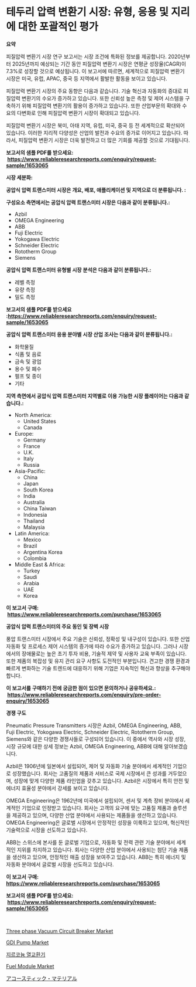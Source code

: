 <p><h1>테두리 압력 변환기 시장: 유형, 응용 및 지리에 대한 포괄적인 평가</h1></p><p><strong>요약</strong></p>
<p><p>피질압력 변환기 시장 연구 보고서는 시장 조건에 특화된 정보를 제공합니다. 2020년부터 2025년까지 예상되는 기간 동안 피질압력 변환기 시장은 연평균 성장율(CAGR)이 7.3%로 성장할 것으로 예상됩니다. 이 보고서에 따르면, 세계적으로 피질압력 변환기 시장은 미국, 유럽, APAC, 중국 등 지역에서 활발한 활동을 보이고 있습니다. </p><p>피질압력 변환기 시장의 주요 동향은 다음과 같습니다. 기술 혁신과 자동화의 증대로 피질압력 변환기의 수요가 증가하고 있습니다. 또한 신뢰성 높은 측정 및 제어 시스템을 구축하기 위해 피질압력 변환기의 활용이 증가하고 있습니다. 또한 산업부문의 확대와 수요의 다변화로 인해 피질압력 변환기 시장이 확대되고 있습니다. </p><p>피질압력 변환기 시장은 북미, 아태 지역, 유럽, 미국, 중국 등 전 세계적으로 확산되어 있습니다. 이러한 지리적 다양성은 산업의 발전과 수요의 증가로 이어지고 있습니다. 따라서, 피질압력 변환기 시장은 더욱 발전하고 더 많은 기회를 제공할 것으로 기대됩니다.</p></p>
<p><strong>보고서의 샘플 PDF를 받으세요: &nbsp;<a href="https://www.reliableresearchreports.com/enquiry/request-sample/1653065">https://www.reliableresearchreports.com/enquiry/request-sample/1653065</a></strong></p>
<p><strong>시장 세분화:</strong></p>
<p><strong> 공압식 압력 트랜스미터 시장은 개요, 배포, 애플리케이션 및 지역으로 더 분류됩니다. :</strong></p>
<p><strong>구성요소 측면에서는 공압식 압력 트랜스미터 시장은 다음과 같이 분류됩니다.:</strong></p>
<p><ul><li>Azbil</li><li>OMEGA Engineering</li><li>ABB</li><li>Fuji Electric</li><li>Yokogawa Electric</li><li>Schneider Electric</li><li>Rototherm Group</li><li>Siemens</li></ul></p>
<p><strong> 공압식 압력 트랜스미터 유형별 시장 분석은 다음과 같이 분류됩니다.:</strong></p>
<p><ul><li>레벨 측정</li><li>유량 측정</li><li>밀도 측정</li></ul></p>
<p><strong>보고서의 샘플 PDF를 받으세요 :<a href="https://www.reliableresearchreports.com/enquiry/request-sample/1653065">https://www.reliableresearchreports.com/enquiry/request-sample/1653065</a></strong></p>
<p><strong> 공압식 압력 트랜스미터 응용 분야별 시장 산업 조사는 다음과 같이 분류됩니다.:</strong></p>
<p><ul><li>화학물질</li><li>식품 및 음료</li><li>금속 및 광업</li><li>용수 및 폐수</li><li>펄프 및 종이</li><li>기타</li></ul></p>
<p><strong>지역 측면에서 공압식 압력 트랜스미터 지역별로 이용 가능한 시장 플레이어는 다음과 같습니다.:</strong></p>
<p><ul>
    <li>
        North America:
        <ul>
            <li>United States</li>
            <li>Canada</li>
        </ul>
    </li>
    <li>
        Europe:
        <ul>
            <li>Germany</li>
            <li>France</li>
            <li>U.K.</li>
            <li>Italy</li>
            <li>Russia</li>
        </ul>
    </li>
    <li>
        Asia-Pacific:
        <ul>
            <li>China</li>
            <li>Japan</li>
            <li>South Korea</li>
            <li>India</li>
            <li>Australia</li>
            <li>China Taiwan</li>
            <li>Indonesia</li>
            <li>Thailand</li>
            <li>Malaysia</li>
        </ul>
    </li>
    <li>
        Latin America:
        <ul>
            <li>Mexico</li>
            <li>Brazil</li>
            <li>Argentina Korea</li>
            <li>Colombia</li>
        </ul>
    </li>
    <li>
        Middle East & Africa:
        <ul>
            <li>Turkey</li>
            <li>Saudi</li>
            <li>Arabia</li>
            <li>UAE</li>
            <li>Korea</li>
        </ul>
    </li>
    </ul></p>
<p><strong>이 보고서 구매: &nbsp;<a href="https://www.reliableresearchreports.com/purchase/1653065">https://www.reliableresearchreports.com/purchase/1653065</a></strong></p>
<p><strong>공압식 압력 트랜스미터의 주요 동인 및 장벽 시장</strong></p>
<p><p>풍압 트랜스미터 시장에서 주요 기술은 신뢰성, 정확성 및 내구성이 있습니다. 또한 산업 자동화 및 프로세스 제어 시스템의 증가에 따라 수요가 증가하고 있습니다. 그러나 시장에서의 장애물로는 높은 초기 투자 비용, 기술적 제약 및 사용자 교육 부족이 있습니다. 또한 제품의 복잡성 및 유지 관리 요구 사항도 도전적인 부분입니다. 견고한 경쟁 환경과 빠르게 변화하는 기술 트렌드에 대응하기 위해 기업은 지속적인 혁신과 향상을 추구해야 합니다.</p></p>
<p><strong>이 보고서를 구매하기 전에 궁금한 점이 있으면 문의하거나 공유하세요.: &nbsp;<a href="https://www.reliableresearchreports.com/enquiry/pre-order-enquiry/1653065">https://www.reliableresearchreports.com/enquiry/pre-order-enquiry/1653065</a></strong></p>
<p><strong>경쟁 구도</strong></p>
<p><p>Pneumatic Pressure Transmitters 시장은 Azbil, OMEGA Engineering, ABB, Fuji Electric, Yokogawa Electric, Schneider Electric, Rototherm Group, Siemens와 같은 다양한 경쟁사들로 구성되어 있습니다. 이 중에서 역사와 시장 성장, 시장 규모에 대한 상세 정보는 Azbil, OMEGA Engineering, ABB에 대해 알아보겠습니다.</p><p>Azbil은 1906년에 일본에서 설립되어, 제어 및 자동화 기술 분야에서 세계적인 기업으로 성장했습니다. 회사는 고품질의 제품과 서비스로 국제 시장에서 큰 성과를 거두었으며, 성장에 맞게 다양한 제품 라인업을 갖추고 있습니다. Azbil은 시장에서 특히 안전 및 에너지 효율성 분야에서 강세를 보이고 있습니다.</p><p>OMEGA Engineering은 1962년에 미국에서 설립되어, 센서 및 계측 장비 분야에서 세계적인 기업으로 인정받고 있습니다. 회사는 고객의 요구에 맞는 고품질 제품과 솔루션을 제공하고 있으며, 다양한 산업 분야에서 사용되는 제품들을 생산하고 있습니다. OMEGA Engineering은 글로벌 시장에서 안정적인 성장을 이룩하고 있으며, 혁신적인 기술력으로 시장을 선도하고 있습니다.</p><p>ABB는 스위스에 본사를 둔 글로벌 기업으로, 자동화 및 전력 관련 기술 분야에서 세계적인 지위를 차지하고 있습니다. 회사는 다양한 산업 분야에서 사용되는 첨단 기술 제품을 생산하고 있으며, 안정적인 매출 성장을 보여주고 있습니다. ABB는 특히 에너지 및 자동화 분야에서 글로벌 시장을 선도하고 있습니다.</p></p>
<p><strong>이 보고서 구매: &nbsp; <a href="https://www.reliableresearchreports.com/purchase/1653065">https://www.reliableresearchreports.com/purchase/1653065</a></strong></p>
<p><strong>보고서의 샘플 PDF를 받으세요: &nbsp;<a href="https://www.reliableresearchreports.com/enquiry/request-sample/1653065">https://www.reliableresearchreports.com/enquiry/request-sample/1653065</a></strong><strong></strong></p>
<p>&nbsp;</p>
<p><p><a href="https://medium.com/@rose.martin6745/three-phase-vacuum-circuit-breaker-market-competitive-analysis-market-trends-and-forecast-to-2031-bbf4416044e0">Three phase Vacuum Circuit Breaker Market</a></p><p><a href="https://issuu.com/reportprime-2/docs/gdi-pump-market-size-2030.pptx">GDI Pump Market</a></p><p><a href="https://medium.com/@carlosrtzkzhj/%EC%A7%80%EB%A5%B4%EC%BD%94%EB%8A%84-%EC%97%B4%EA%B5%90%ED%99%98%EA%B8%B0-%EC%8B%9C%EC%9E%A5-%EC%A0%90%EC%9C%A0%EC%9C%A8-%EC%A7%84%ED%99%94-%EB%B0%8F-%EC%8B%9C%EC%9E%A5-%EC%84%B1%EC%9E%A5-%EC%B6%94%EC%9D%B4-2024-2031-6e8ebfdf7fd6">지르코늄 열교환기</a></p><p><a href="https://issuu.com/reportprime-2/docs/fuel-module-market-size-2030.pptx">Fuel Module Market</a></p><p><a href="https://github.com/NashBeahan2023/Market-Research-Report-List-1/blob/main/352616811527.md">アコースティック・マテリアル</a></p></p>